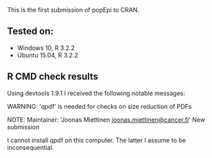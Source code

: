 This is the first submission of popEpi to CRAN.

## Tested on:
* Windows 10, R 3.2.2
* Ubuntu 15.04, R 3.2.2

## R CMD check results

Using devtools 1.9.1 I received the following notable messages:

WARNING: 
'qpdf' is needed for checks on size reduction of PDFs

NOTE:
Maintainer: 'Joonas Miettinen <joonas.miettinen@cancer.fi>'
New submission

I cannot install qpdf on this computer. The latter I assume to be inconsequential.